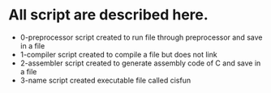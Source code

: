 # All script are described here.
- 0-preprocessor script created to run file through preprocessor and save in a file
- 1-compiler script created to compile a file but does not link
- 2-assembler script created to generate assembly code of C and save in a file
- 3-name script created executable file called cisfun   
